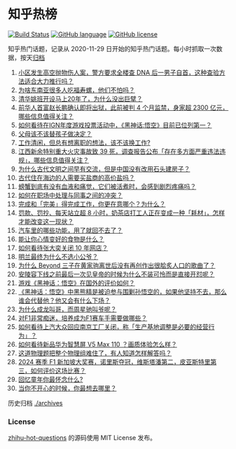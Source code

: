 # 知乎热榜
[![Build Status](https://github.com/ToWeLong/zhihu-hot-questions/workflows/CI/badge.svg)](https://github.com/ToWeLong/zhihu-hot-questions/actions)
[![GitHub language](https://img.shields.io/badge/language-golang-orange.svg)](https://golang.org/)
[![GitHub license](https://img.shields.io/github/license/ToWeLong/zhihu-hot-questions)](https://github.com/ToWeLong/zhihu-hot-questions/blob/main/LICENSE)

知乎热门话题，记录从 2020-11-29 日开始的知乎热门话题。每小时抓取一次数据，按天[归档](./archives)

<!-- BEGIN -->

1. [小区发生高空抛物伤人案，警方要求全楼查 DNA 后一男子自首，这种查验方法适合大力推行吗？](https://www.zhihu.com/question/667865679)
1. [为啥东南亚很多人吃福寿螺，他们不怕吗？](https://www.zhihu.com/question/533214339)
1. [清华姚班开设马上20年了，为什么没出巨擘？](https://www.zhihu.com/question/667767788)
1. [前华人首富赵长鹏确认即将出狱，此前被判 4 个月监禁，身家超 2300 亿元，哪些信息值得关注？](https://www.zhihu.com/question/667873873)
1. [如何看待在IGN年度游戏投票活动中，《黑神话:悟空》目前已位列第一？](https://www.zhihu.com/question/667954750)
1. [父母该不该替孩子做决定？](https://www.zhihu.com/question/667862065)
1. [工作清闲，但总有想离职的想法，该不该换工作?](https://www.zhihu.com/question/667811600)
1. [江西新余特别重大火灾事故致 39 死，调查报告公布「存在多方面严重违法违规」，哪些信息值得关注？](https://www.zhihu.com/question/667775590)
1. [为什么古代文明之间早有交流，但是中国没有改用石头建房子？](https://www.zhihu.com/question/664967743)
1. [古代住在海边的人需要买盐商的高价盐吗？](https://www.zhihu.com/question/616509168)
1. [螃蟹到底有没有血液和痛觉，它们被活煮时，会感到剧烈疼痛吗？](https://www.zhihu.com/question/633186331)
1. [如何在职场中处理与同事之间的冲突？](https://www.zhihu.com/question/652449381)
1. [完成和「完美」得完成工作，你更在意哪个？为什么？](https://www.zhihu.com/question/667847481)
1. [罚款、罚抄、每天站立超 8 小时，奶茶店打工人正在变成一种「耗材」，怎样才能改变这一现状？](https://www.zhihu.com/question/667781882)
1. [汽车里的哪些功能，用了就回不去了？](https://www.zhihu.com/question/388466129)
1. [能让你心情变好的食物是什么？](https://www.zhihu.com/question/21778033)
1. [如何看待张大奕关闭 10 年网店？](https://www.zhihu.com/question/667673118)
1. [明兰最终为什么不选小公爷？](https://www.zhihu.com/question/309598791)
1. [为什么 Beyond 三子在黄家驹离世后没有再创作出很脍炙人口的歌曲了？](https://www.zhihu.com/question/20758265)
1. [安陵容下线之前最后一次见皇帝的时候为什么不装可怜而是直接开怼呢？](https://www.zhihu.com/question/667641222)
1. [游戏《黑神话：悟空》在国外的评价如何？](https://www.zhihu.com/question/658723687)
1. [《黑神话：悟空》中黑熊精是被迫参与围剿孙悟空的，如果他坚持不去，那么谁会代替他？他又会有什么下场？](https://www.zhihu.com/question/667682766)
1. [为什么成龙叫哥，而周星驰叫爷呢？](https://www.zhihu.com/question/57924060)
1. [对F1非常痴迷，培养成为F1赛车手需要做哪些？](https://www.zhihu.com/question/444802374)
1. [如何看待上汽大众回应南京工厂关闭，称「生产基地调整是必要的经营行为」？](https://www.zhihu.com/question/667815250)
1. [如何看待新品华为智慧屏 V5 Max 110 ？画质体验怎么样？](https://www.zhihu.com/question/667847066)
1. [这道物理题把整个物理组难住了，有人知道怎样解答吗？](https://www.zhihu.com/question/667481643)
1. [2024 赛季 F1 新加坡大奖赛，诺里斯夺冠，维斯塔潘第二，皮亚斯特里第三，如何评价这场比赛？](https://www.zhihu.com/question/667889756)
1. [回忆童年你最怀念什么?](https://www.zhihu.com/question/667888425)
1. [当你不开心的时候，你最想去哪里？](https://www.zhihu.com/question/667586498)

<!-- END -->

历史归档 [./archives](./archives)


### License
[zhihu-hot-questions](https://github.com/towelong/zhihu-hot-questions) 的源码使用 MIT License 发布。